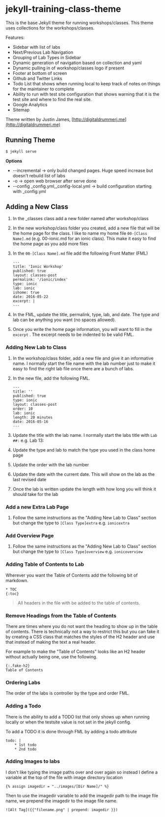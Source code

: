 # jekyll-training-class-theme

This is the base Jekyll theme for running workshops/classes.  This theme uses collections for the workshops/classes.  

Features:

* Sidebar with list of labs  
* Next/Previous Lab Navigation
* Grouping of Lab Types in Sidebar
* Dynamic generation of navigation based on collection and yaml
* Dynamic pulling in of workshop/classes logo if present 
* Footer at bottom of screen
* Github and Twitter Links
* Todo List that shows when running local to keep track of notes on things for the maintainer to complete
* Ability to run with test site configuration that shows warning that it is the test site and where to find the real site.
* Google Analytics
* Sitemap  

Theme written by Justin James, [http://digitaldrummerj.me](http://digitaldrummerj.me)

## Running Theme

```bash
$ jekyll serve
```

**Options**

* --incremental -> only build changed pages.  Huge speed increase but doesn't rebuild list of labs
* -o -> open web browser after serve done
* --config _config.yml,_config-local.yml -> build configuration starting with _config.yml

## Adding a New Class


1. In the _classes class add a new folder named after workshop/class
1. In the new workshop/class folder you created, add a new file that will be the home page for the class.  I like to name my home file `00-[Class Name].md` (e.g. 00-ionic.md for an ionic class).  This make it easy to find the home page as you add more files
1. In the `00-[Class Name].md` file add the following Front Matter (FML)

	```
	---
	title: 'Ionic Workshop'
	published: true
	layout: classes-post
	permalink: '/ionic/index'
	type: ionic
	lab: ionic
	ishome: true
	date: 2016-05-22
	excerpt: |
	---
	```

1. In the FML, update the title, permalink, type, lab, and date.  The type and lab can be anything you want (no spaces allowed).
1. Once you write the home page information, you will want to fill in the `excerpt` .  The excerpt needs to be indented to be valid FML.

### Adding New Lab to Class

1. In the workshop/class folder, add a new file and give it an informative name.  I normally start the file name with the lab number just to make it easy to find the right lab file once there are a bunch of labs.
1. In the new file, add the following FML.

	```
	---
	title: ''
	published: true
	type: ionic
	layout: classes-post
	order: 10
	lab: ionic
	length: 20 minutes
	date: 2016-05-16
	---
	```

1. Update the title with the lab name.  I normally start the labs title with `Lab ##:` e.g. Lab 13:
1. Update the type and lab to match the type you used in the class home page 
1. Update the order with the lab number
1. Update the date with the current date.  This will show on the lab as the last revised date
1. Once the lab is written update the length with how long you will think it should take for the lab

### Add a new Extra Lab Page

1. Follow the same instructions as the "Adding New Lab to Class" section but change the type to `[Class Type]extra` e.g. `ionicextra`

### Add Overview Page

1. Follow the same instructions as the "Adding New Lab to Class" section but change the type to `[Class Type]overview` e.g. `ionicoverview`

### Adding Table of Contents to Lab

Wherever you want the Table of Contents add the following bit of markdown.  

```
* TOC
{:toc}
```

>All headers in the file with be added to the table of contents.  

### Remove Headings from the Table of Contents

There are times where you do not want the heading to show up in the table of contents.  There is technically not a way to restrict this but you can fake it by creating a CSS class that matches the styles of the H2 header and use that instead of making the text a real header.

For example to make the "Table of Contents" looks like an H2 header without actually being one, use the following.

```
{:.fake-h2}
Table of Contents
``` 

### Ordering Labs

The order of the labs is controller by the type and order FML.

### Adding a Todo

There is the ability to add a TODO list that only shows up when running locally or when the testsite value is not set in the jekyll config.

To add a TODO it is done through FML by adding a todo attribute

```
todo: |
	* 1st todo
	* 2nd todo
```	

### Adding Images to labs

I don't like typing the image paths over and over again so instead I define a variable at the top of the file with image directory location

```
{% assign imagedir = "../images/[Dir Name]/" %}
```

Then to use the imagedir variable to add the imagedir path to the image file name, we prepend the imagedir to the image file name.

```
![Alt Tag]({{"filename.png" | prepend: imagedir }})
```
